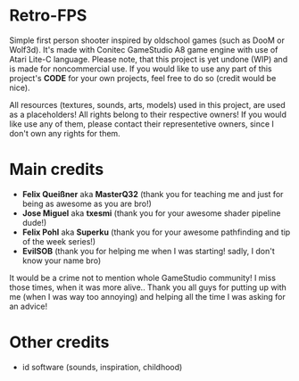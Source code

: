 # Retro-FPS
 
Simple first person shooter inspired by oldschool games (such as DooM or Wolf3d). It's made with Conitec GameStudio A8 game engine with use of Atari Lite-C language. Please note, that this project is yet undone (WIP) and is made for noncommercial use. If you would like to use any part of this project's <b>CODE</b> for your own projects, feel free to do so (credit would be nice).

All resources (textures, sounds, arts, models) used in this project, are used as a placeholders! All rights belong to their respective owners! If you would like use any of them, please contact their representetive owners, since I don't own any rights for them.

# Main credits
- <b>Felix Queißner</b> aka <b>MasterQ32</b> (thank you for teaching me and just for being as awesome as you are bro!)
- <b>Jose Miguel</b> aka <b>txesmi</b> (thank you for your awesome shader pipeline dude!)
- <b>Felix Pohl</b> aka <b>Superku</b> (thank you for your awesome pathfinding and tip of the week series!)
- <b>EvilSOB</b> (thank you for helping me when I was starting! sadly, I don't know your name bro)

It would be a crime not to mention whole GameStudio community! I miss those times, when it was more alive.. Thank you all guys for putting up with me (when I was way too annoying) and helping all the time I was asking for an advice!

# Other credits
- id software (sounds, inspiration, childhood)
